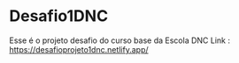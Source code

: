 # Desafio1DNC
Esse é o projeto desafio do curso base da Escola DNC
Link : https://desafioprojeto1dnc.netlify.app/
